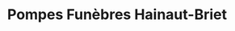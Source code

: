 ---
title: "Pompes Funèbres Hainaut-Briet"
url: /wingles/pompes-funebres-hainaut-briet/
shop: Bestattungen
---